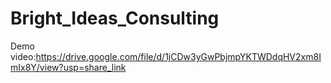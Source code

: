 # Bright_Ideas_Consulting
Demo video:https://drive.google.com/file/d/1jCDw3yGwPbjmpYKTWDdqHV2xm8ImIx8Y/view?usp=share_link
